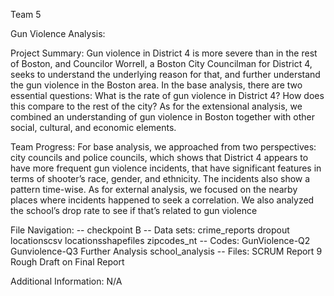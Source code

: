 Team 5

Gun Violence Analysis:

Project Summary: Gun violence in District 4 is more severe than in the rest of Boston, and Councilor Worrell, a Boston City Councilman for District 4, seeks to understand the underlying reason for that, and further understand the gun violence in the Boston area. In the base analysis, there are two essential questions: What is the rate of gun violence in District 4? How does this compare to the rest of the city? As for the extensional analysis, we combined an understanding of gun violence in Boston together with other social, cultural, and economic elements.

Team Progress: For base analysis, we approached from two perspectives: city councils and police councils, which shows that District 4 appears to have more frequent gun violence incidents, that have significant features in terms of shooter’s race, gender, and ethnicity. The incidents also show a pattern time-wise. As for external analysis, we focused on the nearby places where incidents happened to seek a correlation. We also analyzed the school’s drop rate to see if that’s related to gun violence

File Navigation:
-- checkpoint B -- Data sets: crime_reports
                              dropout
                              locationscsv
                              locationsshapefiles
                              zipcodes_nt
                -- Codes: GunViolence-Q2
                          Gunviolence-Q3
                          Further Analysis
                          school_analysis
                -- Files: SCRUM Report 9
                          Rough Draft on Final Report

Additional Information: N/A

